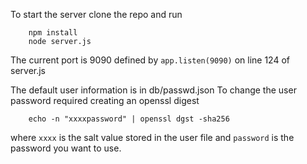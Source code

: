 To start the server clone the repo and run
```
    npm install
    node server.js
```
The current port is 9090 defined by `app.listen(9090)` on line 124 of server.js

The default user information is in db/passwd.json
To change the user password required creating an openssl digest 
```
    echo -n "xxxxpassword" | openssl dgst -sha256
```
where `xxxx` is the salt value stored in the user file and `password` is the password you want to use.
